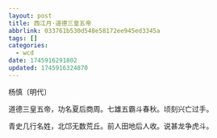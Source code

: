 ```yaml
---
layout: post
title: 西江月·道德三皇五帝
abbrlink: 033761b530d548e58172ee945ed3345a
tags: []
categories:
  - wcd
date: 1745916291802
updated: 1745916324870
---
```


杨慎〔明代〕

道德三皇五帝，功名夏后商周。七雄五霸斗春秋。顷刻兴亡过手。

青史几行名姓，北邙无数荒丘。前人田地后人收。说甚龙争虎斗。
